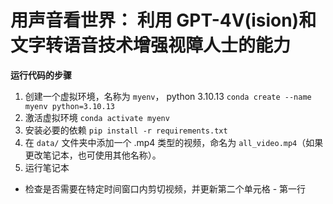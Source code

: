 # 用声音看世界： 利用 GPT-4V(ision)和文字转语音技术增强视障人士的能力

**运行代码的步骤**
1. 创建一个虚拟环境，名称为 `myenv`， python 3.10.13
`conda create --name myenv python=3.10.13`
1. 激活虚拟环境
`conda activate myenv`
1. 安装必要的依赖
`pip install -r requirements.txt`
1. 在 `data/` 文件夹中添加一个 .mp4 类型的视频，命名为 `all_video.mp4`（如果更改笔记本，也可使用其他名称）。
2. 运行笔记本
 - 检查是否需要在特定时间窗口内剪切视频，并更新第二个单元格 - 第一行